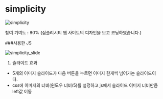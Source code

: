 # simplicity

![simplicity](https://user-images.githubusercontent.com/70355390/109538829-e14d7400-7b03-11eb-83ea-dc4cc53bd055.JPG)

참여 기여도 : 80%
(심플리시티 웹 사이트의 디자인을 보고 코딩하였습니다.)

###사용한 JS

![simplicity_slide](https://user-images.githubusercontent.com/70355390/109542519-7eaaa700-7b08-11eb-9640-4528a817d31c.JPG)

1. 슬라이드 효과
- 5개의 이미지 슬라이드가 다음 버튼을 누르면 이미지 한개씩 넘어가는 슬라이드이다. 
- css에 이미지의 너비(윈도우 너비/5)를 설정하고 js에서 슬라이드 이미지 너비만큼 left값 이동

